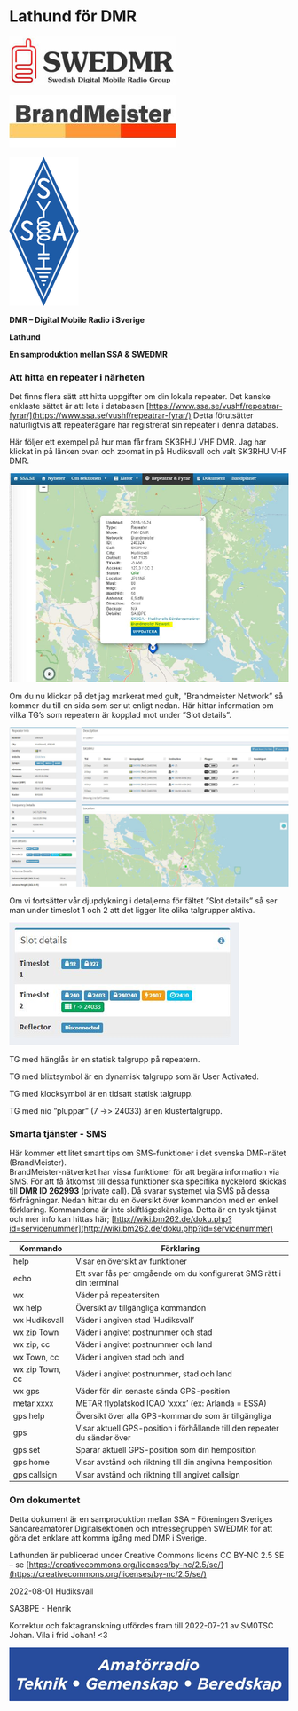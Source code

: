 # Lathund för DMR

![](.gitbook/assets/0)

![](.gitbook/assets/1)

![](.gitbook/assets/2)

**DMR – Digital Mobile Radio i Sverige**

**Lathund**

**En samproduktion mellan SSA & SWEDMR**

### &#x20;<a href="#_toc68630455" id="_toc68630455"></a>

### &#x20;<a href="#_toc68630456" id="_toc68630456"></a>

### &#x20;<a href="#_toc68630457" id="_toc68630457"></a>

### Att hitta en repeater i närheten <a href="#_toc68630458" id="_toc68630458"></a>

Det finns flera sätt att hitta uppgifter om din lokala repeater. Det kanske enklaste sättet är att leta i databasen [https://www.ssa.se/vushf/repeatrar-fyrar/](https://www.ssa.se/vushf/repeatrar-fyrar/) Detta förutsätter naturligtvis att repeaterägare har registrerat sin repeater i denna databas.

Här följer ett exempel på hur man får fram SK3RHU VHF DMR. Jag har klickat in på länken ovan och zoomat in på Hudiksvall och valt SK3RHU VHF DMR.

![](.gitbook/assets/6)

Om du nu klickar på det jag markerat med gult, ”Brandmeister Network” så kommer du till en sida som ser ut enligt nedan. Här hittar information om vilka TG’s som repeatern är kopplad mot under ”Slot details”.

![](.gitbook/assets/7)

Om vi fortsätter vår djupdykning i detaljerna för fältet ”Slot details” så ser man under timeslot 1 och 2 att det ligger lite olika talgrupper aktiva.

![](.gitbook/assets/8)

TG med hänglås är en statisk talgrupp på repeatern.

TG med blixtsymbol är en dynamisk talgrupp som är User Activated.

TG med klocksymbol är en tidsatt statisk talgrupp.

TG med nio ”pluppar” (7 ->> 24033) är en klustertalgrupp.

### Smarta tjänster - SMS <a href="#_toc68630459" id="_toc68630459"></a>

Här kommer ett litet smart tips om SMS-funktioner i det svenska DMR-nätet (BrandMeister).\
BrandMeister-nätverket har vissa funktioner för att begära information via SMS. För att få åtkomst till dessa funktioner ska specifika nyckelord skickas till **DMR ID 262993** (private call). Då svarar systemet via SMS på dessa förfrågningar. Nedan hittar du en översikt över kommandon med en enkel förklaring. Kommandona är inte skiftlägeskänsliga. Detta är en tysk tjänst och mer info kan hittas här; [http://wiki.bm262.de/doku.php?id=servicenummer](http://wiki.bm262.de/doku.php?id=servicenummer)

| **Kommando**    | **Förklaring**                                                            |
| --------------- | ------------------------------------------------------------------------- |
| help            | Visar en översikt av funktioner                                           |
| echo            | Ett svar fås per omgående om du konfigurerat SMS rätt i din terminal      |
| wx              | Väder på repeatersiten                                                    |
| wx help         | Översikt av tillgängliga kommandon                                        |
| wx Hudiksvall   | Väder i angiven stad ’Hudiksvall’                                         |
| wx zip Town     | Väder i angivet postnummer och stad                                       |
| wx zip, cc      | Väder i angivet postnummer och land                                       |
| wx Town, cc     | Väder i angiven stad och land                                             |
| wx zip Town, cc | Väder i angivet postnummer, stad och land                                 |
| wx gps          | Väder för din senaste sända GPS-position                                  |
| metar xxxx      | METAR flyplatskod ICAO ’xxxx’ (ex: Arlanda = ESSA)                        |
| gps help        | Översikt över alla GPS-kommando som är tillgängliga                       |
| gps             | Visar aktuell GPS-position i förhållande till den repeater du sänder över |
| gps set         | Sparar aktuell GPS-position som din hemposition                           |
| gps home        | Visar avstånd och riktning till din angivna hemposition                   |
| gps callsign    | Visar avstånd och riktning till angivet callsign                          |

### Om dokumentet <a href="#_toc68630460" id="_toc68630460"></a>

Detta dokument är en samproduktion mellan SSA – Föreningen Sveriges Sändareamatörer Digitalsektionen och intressegruppen SWEDMR för att göra det enklare att komma igång med DMR i Sverige.

Lathunden är publicerad under Creative Commons licens CC BY-NC 2.5 SE – se [https://creativecommons.org/licenses/by-nc/2.5/se/](https://creativecommons.org/licenses/by-nc/2.5/se/)

2022-08-01 Hudiksvall

SA3BPE - Henrik

Korrektur och faktagranskning utfördes fram till 2022-07-21 av SM0TSC Johan. Vila i frid Johan! <3

![](.gitbook/assets/9)
